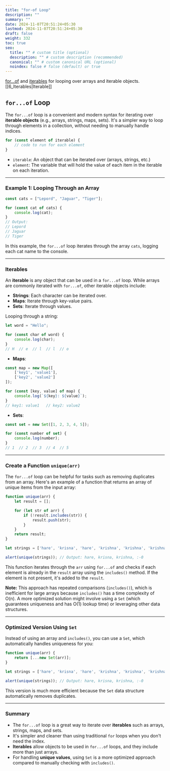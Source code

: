 ```yaml
---
title: "for-of Loop"
description: ""
summary: ""
date: 2024-11-07T20:51:24+05:30
lastmod: 2024-11-07T20:51:24+05:30
draft: false
weight: 332
toc: true
seo:
  title: "" # custom title (optional)
  description: "" # custom description (recommended)
  canonical: "" # custom canonical URL (optional)
  noindex: false # false (default) or true
---
```




[for…of](https://javascript.info/array#loops) and [iterables](https://javascript.info/iterable) for looping over arrays and iterable objects.
[[6_Iterables|Iterable]]

## **`for...of` Loop**

The `for...of` loop is a convenient and modern syntax for iterating over **iterable objects** (e.g., arrays, strings, maps, sets). It's a simpler way to loop through elements in a collection, without needing to manually handle indices.

```js
for (const element of iterable) {
    // code to run for each element
}
```
- `iterable`: An object that can be iterated over (arrays, strings, etc.)
- `element`: The variable that will hold the value of each item in the iterable on each iteration.

---

### **Example 1: Looping Through an Array**

```js
const cats = ["Lepord", "Jaguar", "Tiger"];

for (const cat of cats) {
    console.log(cat);
}
// Output:
// Lepord
// Jaguar
// Tiger
```

In this example, the `for...of` loop iterates through the array `cats`, logging each cat name to the console.

---

### **Iterables**

An **iterable** is any object that can be used in a `for...of` loop. While arrays are commonly iterated with `for...of`, other iterable objects include:

- **Strings**: Each character can be iterated over.
- **Maps**: Iterate through key-value pairs.
- **Sets**: Iterate through values.

Looping through a string:
```js
let word = "Hello";

for (const char of word) {
    console.log(char);
}
// H  // e  // l  // l  // o
```

- **Maps**:
```js
const map = new Map([
    ['key1', 'value1'],
    ['key2', 'value2']
]);

for (const [key, value] of map) {
    console.log(`${key}: ${value}`);
}
// key1: value1   // key2: value2
```

- **Sets**:
```js
const set = new Set([1, 2, 3, 4, 5]);

for (const number of set) {
    console.log(number);
}
// 1  // 2  // 3  // 4  // 5
```

---

### **Create a Function `unique(arr)`**

The `for...of` loop can be helpful for tasks such as removing duplicates from an array. Here's an example of a function that returns an array of unique items from the input array:

```js
function unique(arr) {
    let result = [];

    for (let str of arr) {
        if (!result.includes(str)) {
            result.push(str);
        }
    }
    return result;
}

let strings = ['hare', 'krisna', 'hare', 'krishna', 'krishna', 'krishna', 'hare', 'hare', ':-0'];

alert(unique(strings)); // Output: hare, krisna, krishna, :-0
```

This function iterates through the `arr` using `for...of` and checks if each element is already in the `result` array using the `includes()` method. If the element is not present, it's added to the `result`.

**Note:** This approach has repeated comparisons (`includes()`), which is inefficient for large arrays because `includes()` has a time complexity of O(n). A more optimized solution might involve using a `Set` (which guarantees uniqueness and has O(1) lookup time) or leveraging other data structures.

---

### **Optimized Version Using `Set`**

Instead of using an array and `includes()`, you can use a `Set`, which automatically handles uniqueness for you:

```js
function unique(arr) {
    return [...new Set(arr)];
}

let strings = ['hare', 'krisna', 'hare', 'krishna', 'krishna', 'krishna', 'hare', 'hare', ':-0'];

alert(unique(strings)); // Output: hare, krisna, krishna, :-0
```

This version is much more efficient because the `Set` data structure automatically removes duplicates.

---

### **Summary**

- The `for...of` loop is a great way to iterate over **iterables** such as arrays, strings, maps, and sets.
- It's simpler and cleaner than using traditional `for` loops when you don't need the index.
- **Iterables** allow objects to be used in `for...of` loops, and they include more than just arrays.
- For handling **unique values**, using `Set` is a more optimized approach compared to manually checking with `includes()`.

